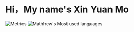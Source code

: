 # Hi，My name's Xin Yuan Mo
![Metrics](https://metrics.lecoq.io/yn22638?template=classic&base.indepth=false&base.hireable=false&config.timezone=Etc%2FGMT-8)
![Mathhew's Most used languages](https://github-readme-stats.vercel.app/api/top-langs/?username=yn22638&layout=compact&hide_border=true&langs_count=10)
